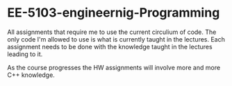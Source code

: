 # EE-5103-engineernig-Programming
All assignments that require me to use the current circulium of code. 
The only code I'm allowed to use is what is currently taught in the lectures. 
Each assignment needs to be done with the knowledge taught in the lectures leading to it.

As the course progresses the HW assignments will involve more and more C++ knowledge.
